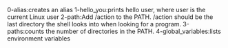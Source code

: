 0-alias:creates an alias
1-hello_you:prints hello user, where user is the current Linux user
2-path:Add /action to the PATH. /action should be the last directory the shell looks into when looking for a program.
3-paths:counts the number of directories in the PATH.
4-global_variables:lists environment variables
